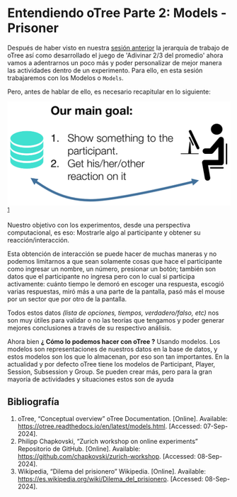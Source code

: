 # Entendiendo oTree Parte 2: Models - Prisoner

Después de haber visto en nuestra [sesión anterior](../04_entendiendo_oTree_parte01/README.md) la jerarquía de trabajo de oTree así como desarrollado el juego de 'Adivinar 2/3 del promedio' ahora vamos a adentrarnos un poco más y poder personalizar de mejor manera las actividades dentro de un experimento. Para ello, en esta sesión trabajaremos con los Modelos o `Models`.

Pero, antes de hablar de ello, es necesario recapitular en lo siguiente:

![zurich_01](../../imgs/05/001.png)<sup><a href="#bib_01">1</a></sup>

Nuestro objetivo con los experimentos, desde una perspectiva computacional, es eso: Mostrarle algo al participante y obtener su reacción/interacción.

Esta obtención de interacción se puede hacer de muchas maneras y no podemos limitarnos a que sean solamente cosas que hace el participante como ingresar un nombre, un número, presionar un botón; también son datos que el participante no ingresa pero con lo cual si participa activamente: cuánto tiempo le demoró en escoger una respuesta, escogió varias respuestas, miró más a una parte de la pantalla, pasó más el mouse por un sector que por otro de la pantalla.

Todos estos datos _(lista de opciones, tiempos, verdadero/falso, etc)_ nos son muy útiles para validar o no las teorías que tengamos y poder generar mejores conclusiones a través de su respectivo análisis.

Ahora bien **¿ Cómo lo podemos hacer con oTree ?** Usando modelos. Los modelos son representaciones de nuestros datos en la base de datos, y estos modelos son los que lo almacenan, por eso son tan importantes. En la actualidad y por defecto oTree tiene los modelos de Participant, Player, Session, Subsession y Group. Se pueden crear más, pero para la gran mayoría de actividades y situaciones estos son de ayuda

## Bibliografía

<ol>
    <li id="bib_01"> oTree, “Conceptual overview” oTree Documentation. [Online]. Available: <a href="https://otree.readthedocs.io/en/latest/models.html">https://otree.readthedocs.io/en/latest/models.html</a>. [Accessed: 07-Sep-2024].
    <li id="bib_02"> Philipp Chapkovski, “Zurich workshop on online experiments” Repositorio de GitHub. [Online]. Available: <a href="https://github.com/chapkovski/zurich-workshop">https://github.com/chapkovski/zurich-workshop</a>. [Accessed: 08-Sep-2024].
    <li id="bib_03">Wikipedia, “Dilema del prisionero” Wikipedia. [Online]. Available:  <a href="https://es.wikipedia.org/wiki/Dilema_del_prisionero">https://es.wikipedia.org/wiki/Dilema_del_prisionero</a>. [Accessed: 08-Sep-2024].
</ol>
